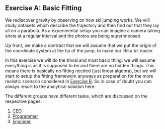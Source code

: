 ## Exercise A: Basic Fitting

We rediscover gravity by observing on how ski jumping works.
We will study datasets which describe the trajectory and then find out that they lay all on a parabola.
As a experimental setup you can imagine a camera taking shots at a regular interval and the photos are being superimposed.

Up front, we make a contract that we will assume that we put the origin of the coordinate system at
the tip of the jump, to make our life a bit easier.

In this exercise we will do the trivial and most basic thing: we will assume everything is as it is supposed
to be and there are no hidden things. This means there is basically no fitting needed (just linear algebra),
but we will start to setup the fitting framework anyways as preparation for the more realistic scenario
considered in [Exercise B](./4-Exercise-B.md). So in case of doubt you can always resort to the analytical
solution here.

The different groups have different tasks, which are discussed on the respective pages:
1. [CEO](./3-CEO.md)
1. [Programmer](./3-Programmer.md)
1. [Engineer](./3-Engineer.md)
